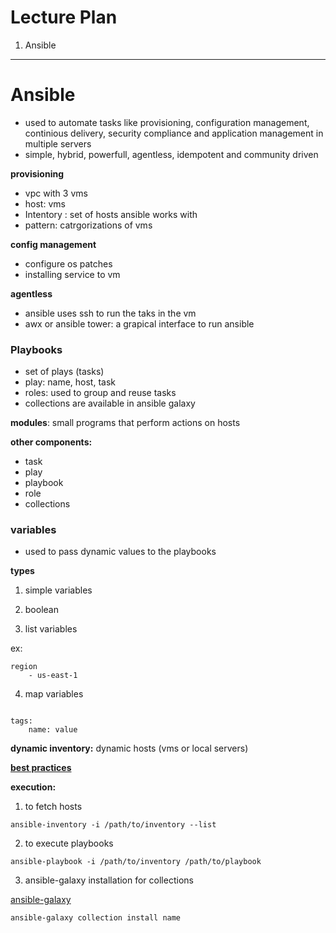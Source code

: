 # Lecture Plan

1. Ansible

---


# Ansible

- used to automate tasks like provisioning, configuration management, continious delivery, security compliance and application management in multiple servers
- simple, hybrid, powerfull, agentless, idempotent and community driven

**provisioning**

- vpc with 3 vms
- host: vms
- Intentory : set of hosts ansible works with
- pattern: catrgorizations of vms

**config management**

- configure os patches
- installing service to vm

**agentless**

- ansible uses ssh to run the taks in the vm
- awx or ansible tower: a grapical interface to run ansible

### Playbooks

- set of plays (tasks)
- play: name, host, task
- roles: used to group and reuse tasks
- collections are available in ansible galaxy

**modules**: small programs that perform actions on hosts

**other components:**

- task
- play
- playbook
- role
- collections

### variables


- used to pass dynamic values to the playbooks

**types**

1. simple variables

2. boolean

3. list variables

ex: 

```
region
    - us-east-1
```
4. map variables

```

tags:
    name: value

```


**dynamic inventory:** dynamic hosts (vms or local servers) 


**[best practices](https://docs.ansible.com/ansible/2.8/user_guide/playbooks_best_practices.html#best-practices)**


**execution:**

1. to fetch hosts

```
ansible-inventory -i /path/to/inventory --list
```

2. to execute playbooks

```
ansible-playbook -i /path/to/inventory /path/to/playbook
```

3. ansible-galaxy installation for collections

[ansible-galaxy](https://galaxy.ansible.com/ui/search/)

```
ansible-galaxy collection install name
```






